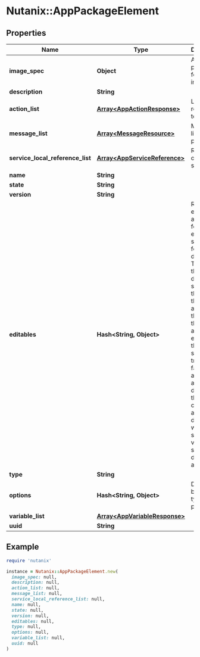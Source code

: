 # Nutanix::AppPackageElement

## Properties

| Name | Type | Description | Notes |
| ---- | ---- | ----------- | ----- |
| **image_spec** | **Object** | Additional properties for k8s image spec | [optional] |
| **description** | **String** |  | [optional] |
| **action_list** | [**Array&lt;AppActionResponse&gt;**](AppActionResponse.md) | List of references to action  | [optional] |
| **message_list** | [**Array&lt;MessageResource&gt;**](MessageResource.md) | Message list for package | [optional] |
| **service_local_reference_list** | [**Array&lt;AppServiceReference&gt;**](AppServiceReference.md) | References of the service. | [optional] |
| **name** | **String** |  |  |
| **state** | **String** |  |  |
| **version** | **String** |  | [optional] |
| **editables** | **Hash&lt;String, Object&gt;** | Runtime editable attributes for this entity. The structure for this is a dictionary. The keys in this dictionary should be the name of the attribute on the entity. If the attribute is editable, the value should be true, else false. If the attribute is a nested dictionary, the value can contain a nested dictionary with the same key value structure described above.  | [optional] |
| **type** | **String** |  |  |
| **options** | **Hash&lt;String, Object&gt;** | Details based on type of the package. | [optional] |
| **variable_list** | [**Array&lt;AppVariableResponse&gt;**](AppVariableResponse.md) |  | [optional] |
| **uuid** | **String** |  |  |

## Example

```ruby
require 'nutanix'

instance = Nutanix::AppPackageElement.new(
  image_spec: null,
  description: null,
  action_list: null,
  message_list: null,
  service_local_reference_list: null,
  name: null,
  state: null,
  version: null,
  editables: null,
  type: null,
  options: null,
  variable_list: null,
  uuid: null
)
```

